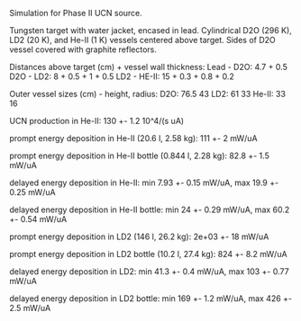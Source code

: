 Simulation for Phase II UCN source.

Tungsten target with water jacket, encased in lead.
Cylindrical D2O (296 K), LD2 (20 K), and He-II (1 K) vessels centered above target.
Sides of D2O vessel covered with graphite reflectors.

Distances above target (cm) + vessel wall thickness:
Lead - D2O: 4.7 + 0.5
D2O - LD2: 8 + 0.5 + 1 + 0.5
LD2 - HE-II: 15 + 0.3 + 0.8 + 0.2

Outer vessel sizes (cm) - height, radius:
D2O: 76.5 43
LD2: 61 33
He-II: 33 16

UCN production in He-II:
130 +- 1.2 10^4/(s uA)

prompt energy deposition in He-II (20.6 l, 2.58 kg):
111 +- 2 mW/uA

prompt energy deposition in He-II bottle (0.844 l, 2.28 kg):
82.8 +- 1.5 mW/uA

delayed energy deposition in He-II:
min 7.93 +- 0.15 mW/uA, max 19.9 +- 0.25 mW/uA

delayed energy deposition in He-II bottle:
min 24 +- 0.29 mW/uA, max 60.2 +- 0.54 mW/uA

prompt energy deposition in LD2 (146 l, 26.2 kg):
2e+03 +- 18 mW/uA

prompt energy deposition in LD2 bottle (10.2 l, 27.4 kg):
824 +- 8.2 mW/uA

delayed energy deposition in LD2:
min 41.3 +- 0.4 mW/uA, max 103 +- 0.77 mW/uA

delayed energy deposition in LD2 bottle:
min 169 +- 1.2 mW/uA, max 426 +- 2.5 mW/uA

